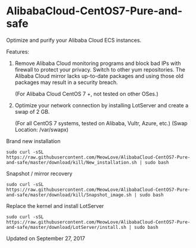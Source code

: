 # AlibabaCloud-CentOS7-Pure-and-safe
Optimize and purify your Alibaba Cloud ECS instances.

Features:
1. Remove Alibaba Cloud monitoring programs and block bad IPs with firewall to protect your privacy. 
  Switch to other yum repositories. The Alibaba Cloud mirror lacks up-to-date packages and using those old packages may result in a security breach.

   (For Alibaba Cloud CentOS 7 +, not tested on other OSes.)

2. Optimize your network connection by installing LotServer and create a swap of 2 GB.

    (For all CentOS 7 systems, tested on Alibaba, Vultr, Azure, etc.) (Swap Location: /var/swapx)


Brand new installation

    sudo curl -sSL https://raw.githubusercontent.com/MeowLove/AlibabaCloud-CentOS7-Pure-and-safe/master/download/kill/New_installation.sh | sudo bash

Snapshot / mirror recovery

    sudo curl -sSL https://raw.githubusercontent.com/MeowLove/AlibabaCloud-CentOS7-Pure-and-safe/master/download/kill/Snapshot_image.sh | sudo bash

Replace the kernel and install LotServer

    sudo curl -sSL https://raw.githubusercontent.com/MeowLove/AlibabaCloud-CentOS7-Pure-and-safe/master/download/LotServer/install.sh | sudo bash

Updated on September 27, 2017

